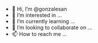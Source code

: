 - 👋 Hi, I’m @gonzalesan
- 👀 I’m interested in ...
- 🌱 I’m currently learning ...
- 💞️ I’m looking to collaborate on ...
- 📫 How to reach me ...

<!---
gonzalesan/gonzalesan is a ✨ special ✨ repository because its `README.md` (this file) appears on your GitHub profile.
You can click the Preview link to take a look at your changes.
--->
